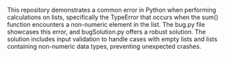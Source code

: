 This repository demonstrates a common error in Python when performing calculations on lists, specifically the TypeError that occurs when the sum() function encounters a non-numeric element in the list.  The bug.py file showcases this error, and bugSolution.py offers a robust solution. The solution includes input validation to handle cases with empty lists and lists containing non-numeric data types, preventing unexpected crashes.